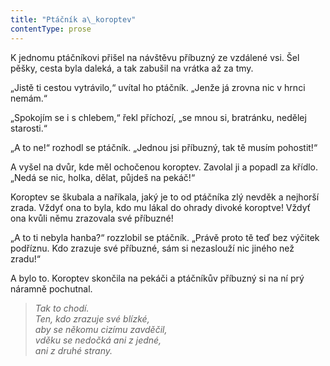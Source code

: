 ```yaml
---
title: "Ptáčník a\_koroptev"
contentType: prose
---
```


K jednomu ptáčníkovi přišel na návštěvu příbuzný ze vzdálené vsi. Šel pěšky, cesta byla daleká, a tak zabušil na vrátka až za tmy.

„Jistě ti cestou vytrávilo,“ uvítal ho ptáčník. „Jenže já zrovna nic v hrnci nemám.“

„Spokojím se i s chlebem,“ řekl příchozí, „se mnou si, bratránku, nedělej starosti.“

„A to ne!“ rozhodl se ptáčník. „Jednou jsi příbuzný, tak tě musím pohostit!“

A vyšel na dvůr, kde měl ochočenou koroptev. Zavolal ji a popadl za křídlo. „Nedá se nic, holka, dělat, půjdeš na pekáč!“

Koroptev se škubala a naříkala, jaký je to od ptáčníka zlý nevděk a nejhorší zrada. Vždyť ona to byla, kdo mu lákal do ohrady divoké koroptve! Vždyť ona kvůli němu zrazovala své příbuzné!

„A to ti nebyla hanba?“ rozzlobil se ptáčník. „Právě proto tě teď bez výčitek podříznu. Kdo zrazuje své příbuzné, sám si nezaslouží nic jiného než zradu!“

A bylo to. Koroptev skončila na pekáči a ptáčníkův příbuzný si na ní prý náramně pochutnal.

  

> _Tak to chodí.  
> Ten, kdo zrazuje své blízké,  
> aby se někomu cizímu zavděčil,  
> vděku se nedočká ani z jedné,  
> ani z druhé strany._
